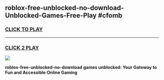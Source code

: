 
## roblox-free-unblocked-no-download-Unblocked-Games-Free-Play #cfomb
<h3>
<a href="https://us.freeplayer.one?title=roblox-free-unblocked-no-download&ref=9M">CLICK TO PLAY</a></h3>
<hr>

<h3>
<a href="https://us.freeplayer.one?title=roblox-free-unblocked-no-download&ref=9M">CLICK 2 PLAY</a>
  
</h3>

<a href="https://us.freeplayer.one?title=roblox-free-unblocked-no-download&ref=9M"><img src="https://clearcache.store/games.png"></a>


**roblox-free-unblocked-no-download games unblocked: Your Gateway to Fun and Accessible Online Gaming**

